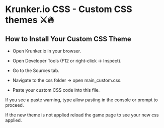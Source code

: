 # Krunker.io CSS - Custom CSS themes ⚔️🔥

## How to Install Your Custom CSS Theme
- Open Krunker.io in your browser.

- Open Developer Tools (F12 or right-click → Inspect).

- Go to the Sources tab.

- Navigate to the css folder → open main_custom.css.

- Paste your custom CSS code into this file.

If you see a paste warning, type allow pasting in the console or prompt to proceed.

If the new theme is not applied reload the game page to see your new css applied.
